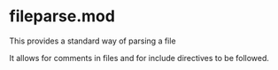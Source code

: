 # fileparse.mod
This provides a standard way of parsing a file

It allows for comments in files and for include directives to be followed.
